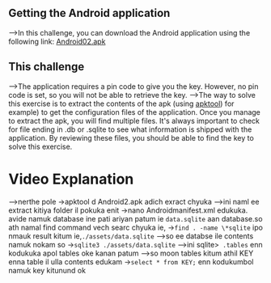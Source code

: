 ## Getting the Android application
-->In this challenge, you can download the Android application using the following link: [Android02.apk](https://pentesterlab.com/exercises/android_02/attachments/0)

## This challenge
-->The application requires a pin code to give you the key. However, no pin code is set, so you will not be able to retrieve the key.
-->The way to solve this exercise is to extract the contents of the apk (using [apktool](https://ibotpeaches.github.io/Apktool/)) for example) to get the configuration files of the application. Once you manage to extract the apk, you will find multiple files. It's always important to check for file ending in .db or .sqlite to see what information is shipped with the application. By reviewing these files, you should be able to find the key to solve this exercise.

# Video Explanation
-->nerthe pole ->apktool d Android2.apk   adich exract chyuka
-->ini naml ee extract kitiya folder il pokuka enit ->nano Androidmanifest.xml edukuka. avide namuk database ine pati ariyan patum ie `data.sqlite`  aan database.so ath namal find command vech searc chyuka ie,
->`find . -name \*sqlite`   ipo nmauk result kitum ie,`./assets/data.sqlite` 
-->so ee databse ile contents namuk nokam so ->`sqlite3 ./assets/data.sqlite`
-->ini sqlite>` .tables`  enn kodukuka apol tables oke kanan patum
-->so moon tables kitum athil KEY enna table il ulla contents edukam
->`select * from KEY;`  enn kodukumbol namuk key kitunund ok